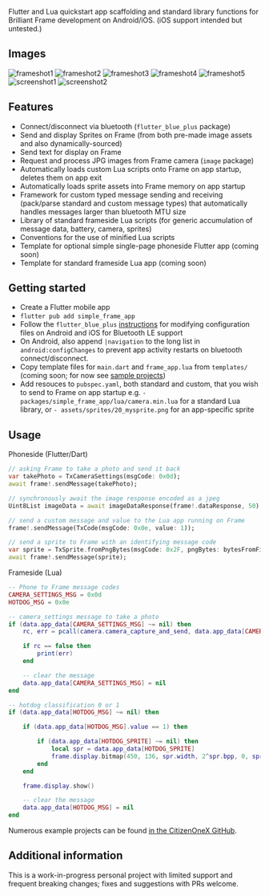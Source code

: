 Flutter and Lua quickstart app scaffolding and standard library functions for Brilliant Frame development on Android/iOS. (iOS support intended but untested.)

## Images
![frameshot1](docs/frameshot1.png)
![frameshot2](docs/frameshot2.png)
![frameshot3](docs/frameshot3.jpg)
![frameshot4](docs/frameshot4.jpg)
![frameshot5](docs/frameshot5.jpg)
![screenshot1](docs/screenshot1.png)
![screenshot2](docs/screenshot2.png)

## Features

* Connect/disconnect via bluetooth (`flutter_blue_plus` package)
* Send and display Sprites on Frame (from both pre-made image assets and also dynamically-sourced)
* Send text for display on Frame
* Request and process JPG images from Frame camera (`image` package)
* Automatically loads custom Lua scripts onto Frame on app startup, deletes them on app exit
* Automatically loads sprite assets into Frame memory on app startup
* Framework for custom typed message sending and receiving (pack/parse standard and custom message types) that automatically handles messages larger than bluetooth MTU size
* Library of standard frameside Lua scripts (for generic accumulation of message data, battery, camera, sprites)
* Conventions for the use of minified Lua scripts
* Template for optional simple single-page phoneside Flutter app (coming soon)
* Template for standard frameside Lua app (coming soon)

## Getting started

* Create a Flutter mobile app
* `flutter pub add simple_frame_app`
* Follow the `flutter_blue_plus` [instructions](https://pub.dev/packages/flutter_blue_plus#getting-started) for modifying configuration files on Android and iOS for Bluetooth LE support
* On Android, also append `|navigation` to the long list in `android:configChanges` to prevent app activity restarts on bluetooth connect/disconnect.
* Copy template files for `main.dart` and `frame_app.lua` from `templates/` (coming soon; for now see [sample projects](https://github.com/CitizenOneX?tab=repositories))
* Add resouces to `pubspec.yaml`, both standard and custom, that you wish to send to Frame on app startup e.g. `- packages/simple_frame_app/lua/camera.min.lua` for a standard Lua library, or `- assets/sprites/20_mysprite.png` for an app-specific sprite

## Usage

Phoneside (Flutter/Dart)

```dart
// asking Frame to take a photo and send it back
var takePhoto = TxCameraSettings(msgCode: 0x0d);
await frame!.sendMessage(takePhoto);

// synchronously await the image response encoded as a jpeg
Uint8List imageData = await imageDataResponse(frame!.dataResponse, 50).first;

// send a custom message and value to the Lua app running on Frame
frame!.sendMessage(TxCode(msgCode: 0x0e, value: 1));

// send a sprite to Frame with an identifying message code
var sprite = TxSprite.fromPngBytes(msgCode: 0x2F, pngBytes: bytesFromFileOrWeb);
await frame!.sendMessage(sprite);
```

Frameside (Lua)
```lua
-- Phone to Frame message codes
CAMERA_SETTINGS_MSG = 0x0d
HOTDOG_MSG = 0x0e

-- camera_settings message to take a photo
if (data.app_data[CAMERA_SETTINGS_MSG] ~= nil) then
    rc, err = pcall(camera.camera_capture_and_send, data.app_data[CAMERA_SETTINGS_MSG])

    if rc == false then
        print(err)
    end

    -- clear the message
    data.app_data[CAMERA_SETTINGS_MSG] = nil
end

-- hotdog classification 0 or 1
if (data.app_data[HOTDOG_MSG] ~= nil) then

    if (data.app_data[HOTDOG_MSG].value == 1) then

        if (data.app_data[HOTDOG_SPRITE] ~= nil) then
            local spr = data.app_data[HOTDOG_SPRITE]
            frame.display.bitmap(450, 136, spr.width, 2^spr.bpp, 0, spr.pixel_data)
        end
    end

    frame.display.show()

    -- clear the message
    data.app_data[HOTDOG_MSG] = nil
end
```

Numerous example projects can be found [in the CitizenOneX GitHub](https://github.com/CitizenOneX?tab=repositories).

## Additional information

This is a work-in-progress personal project with limited support and frequent breaking changes; fixes and suggestions with PRs welcome.
